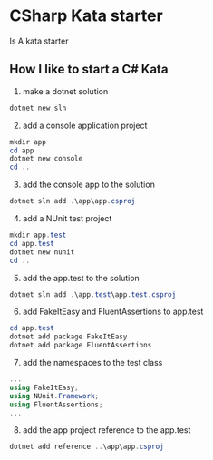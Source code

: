 # CSharp Kata starter

Is A kata starter

## How I like to start a C# Kata

1. make a dotnet solution

```powershell
dotnet new sln
```

2. add a console application project

```powershell
mkdir app
cd app
dotnet new console
cd ..
```

3. add the console app to the solution

```powershell
dotnet sln add .\app\app.csproj
```

4. add a NUnit test project

```powershell
mkdir app.test
cd app.test
dotnet new nunit
cd ..
```

5. add the app.test to the solution

```powershell
dotnet sln add .\app.test\app.test.csproj
```

6. add FakeItEasy and FluentAssertions to app.test

```powershell
cd app.test
dotnet add package FakeItEasy
dotnet add package FluentAssertions
```

7. add the namespaces to the test class

```csharp
...
using FakeItEasy;
using NUnit.Framework; 
using FluentAssertions;
...
```

8. add the app project reference to the app.test

```powershell
dotnet add reference ..\app\app.csproj
```
